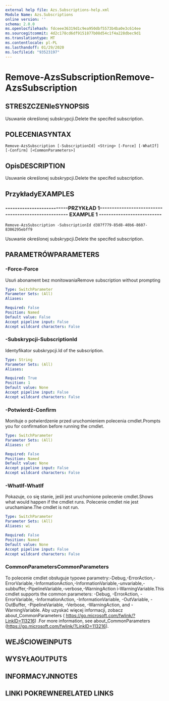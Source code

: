 ```yaml
---
external help file: Azs.Subscriptions-help.xml
Module Name: Azs.Subscriptions
online version: ''
schema: 2.0.0
ms.openlocfilehash: fdceee36319d1c9ea950dbf5573b4ba0e3c614ee
ms.sourcegitcommit: 4d2c178cd6df9151877b08d54c1f4a228dbec9d1
ms.translationtype: MT
ms.contentlocale: pl-PL
ms.lasthandoff: 01/29/2020
ms.locfileid: "93523197"
---
```

# <span data-ttu-id="3f27e-101">Remove-AzsSubscription</span><span class="sxs-lookup"><span data-stu-id="3f27e-101">Remove-AzsSubscription</span></span>

## <span data-ttu-id="3f27e-102">STRESZCZENIe</span><span class="sxs-lookup"><span data-stu-id="3f27e-102">SYNOPSIS</span></span>
<span data-ttu-id="3f27e-103">Usuwanie określonej subskrypcji.</span><span class="sxs-lookup"><span data-stu-id="3f27e-103">Delete the specifed subscription.</span></span>

## <span data-ttu-id="3f27e-104">POLECENIA</span><span class="sxs-lookup"><span data-stu-id="3f27e-104">SYNTAX</span></span>

```
Remove-AzsSubscription [-SubscriptionId] <String> [-Force] [-WhatIf] [-Confirm] [<CommonParameters>]
```

## <span data-ttu-id="3f27e-105">Opis</span><span class="sxs-lookup"><span data-stu-id="3f27e-105">DESCRIPTION</span></span>
<span data-ttu-id="3f27e-106">Usuwanie określonej subskrypcji.</span><span class="sxs-lookup"><span data-stu-id="3f27e-106">Delete the specifed subscription.</span></span>

## <span data-ttu-id="3f27e-107">Przykłady</span><span class="sxs-lookup"><span data-stu-id="3f27e-107">EXAMPLES</span></span>

### <span data-ttu-id="3f27e-108">--------------------------PRZYKŁAD 1--------------------------</span><span class="sxs-lookup"><span data-stu-id="3f27e-108">-------------------------- EXAMPLE 1 --------------------------</span></span>
```
Remove-AzsSubscription -SubscriptionId d387f779-85d8-40b6-8607-8306295ebff9
```

<span data-ttu-id="3f27e-109">Usuwanie określonej subskrypcji.</span><span class="sxs-lookup"><span data-stu-id="3f27e-109">Delete the specifed subscription.</span></span>

## <span data-ttu-id="3f27e-110">PARAMETRÓW</span><span class="sxs-lookup"><span data-stu-id="3f27e-110">PARAMETERS</span></span>

### <span data-ttu-id="3f27e-111">-Force</span><span class="sxs-lookup"><span data-stu-id="3f27e-111">-Force</span></span>
<span data-ttu-id="3f27e-112">Usuń abonament bez monitowania</span><span class="sxs-lookup"><span data-stu-id="3f27e-112">Remove subscription without prompting</span></span>

```yaml
Type: SwitchParameter
Parameter Sets: (All)
Aliases: 

Required: False
Position: Named
Default value: False
Accept pipeline input: False
Accept wildcard characters: False
```

### <span data-ttu-id="3f27e-113">-Subskrypcji</span><span class="sxs-lookup"><span data-stu-id="3f27e-113">-SubscriptionId</span></span>
<span data-ttu-id="3f27e-114">Identyfikator subskrypcji.</span><span class="sxs-lookup"><span data-stu-id="3f27e-114">Id of the subscription.</span></span>

```yaml
Type: String
Parameter Sets: (All)
Aliases: 

Required: True
Position: 1
Default value: None
Accept pipeline input: False
Accept wildcard characters: False
```

### <span data-ttu-id="3f27e-115">-Potwierdź</span><span class="sxs-lookup"><span data-stu-id="3f27e-115">-Confirm</span></span>
<span data-ttu-id="3f27e-116">Monituje o potwierdzenie przed uruchomieniem polecenia cmdlet.</span><span class="sxs-lookup"><span data-stu-id="3f27e-116">Prompts you for confirmation before running the cmdlet.</span></span>

```yaml
Type: SwitchParameter
Parameter Sets: (All)
Aliases: cf

Required: False
Position: Named
Default value: None
Accept pipeline input: False
Accept wildcard characters: False
```

### <span data-ttu-id="3f27e-117">-WhatIf</span><span class="sxs-lookup"><span data-stu-id="3f27e-117">-WhatIf</span></span>
<span data-ttu-id="3f27e-118">Pokazuje, co się stanie, jeśli jest uruchomione polecenie cmdlet.</span><span class="sxs-lookup"><span data-stu-id="3f27e-118">Shows what would happen if the cmdlet runs.</span></span>
<span data-ttu-id="3f27e-119">Polecenie cmdlet nie jest uruchamiane.</span><span class="sxs-lookup"><span data-stu-id="3f27e-119">The cmdlet is not run.</span></span>

```yaml
Type: SwitchParameter
Parameter Sets: (All)
Aliases: wi

Required: False
Position: Named
Default value: None
Accept pipeline input: False
Accept wildcard characters: False
```

### <span data-ttu-id="3f27e-120">CommonParameters</span><span class="sxs-lookup"><span data-stu-id="3f27e-120">CommonParameters</span></span>
<span data-ttu-id="3f27e-121">To polecenie cmdlet obsługuje typowe parametry:-Debug,-ErrorAction,-ErrorVariable,-InformationAction,-InformationVariable,-unvariable,-subbuffer,-PipelineVariable,-verbose,-WarningAction i-WarningVariable.</span><span class="sxs-lookup"><span data-stu-id="3f27e-121">This cmdlet supports the common parameters: -Debug, -ErrorAction, -ErrorVariable, -InformationAction, -InformationVariable, -OutVariable, -OutBuffer, -PipelineVariable, -Verbose, -WarningAction, and -WarningVariable.</span></span> <span data-ttu-id="3f27e-122">Aby uzyskać więcej informacji, zobacz about_CommonParameters ( https://go.microsoft.com/fwlink/?LinkID=113216) .</span><span class="sxs-lookup"><span data-stu-id="3f27e-122">For more information, see about_CommonParameters (https://go.microsoft.com/fwlink/?LinkID=113216).</span></span>

## <span data-ttu-id="3f27e-123">WEJŚCIOWE</span><span class="sxs-lookup"><span data-stu-id="3f27e-123">INPUTS</span></span>

## <span data-ttu-id="3f27e-124">WYSYŁA</span><span class="sxs-lookup"><span data-stu-id="3f27e-124">OUTPUTS</span></span>

## <span data-ttu-id="3f27e-125">INFORMACYJN</span><span class="sxs-lookup"><span data-stu-id="3f27e-125">NOTES</span></span>

## <span data-ttu-id="3f27e-126">LINKI POKREWNE</span><span class="sxs-lookup"><span data-stu-id="3f27e-126">RELATED LINKS</span></span>

